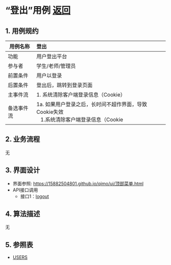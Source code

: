 # “登出”用例 [返回](../README.md)

## 1. 用例规约

|用例名称|登出|
|-------|:-------------|
|功能|用户登出平台|
|参与者|学生/老师/管理员|
|前置条件| 用户以登录|
|后置条件|登出后，跳转到登录页面|
|主事件流| 1. 系统清除客户端登录信息（Cookie）|
|备选事件流|1a. 如果用户登录之后，长时间不超作界面，导致Cookie失效 <br/>&nbsp;&nbsp; 1.系统清除客户端登录信息（Cookie|

## 2. 业务流程
无

## 3. 界面设计
- 界面参照: https://15882504801.github.io/qimo/ui/顶部菜单.html
- API接口调用
    - 接口1：[logout](../接口/logout.md)

## 4. 算法描述
无
    
## 5. 参照表

- [USERS](../数据库设计.md/#USERS)